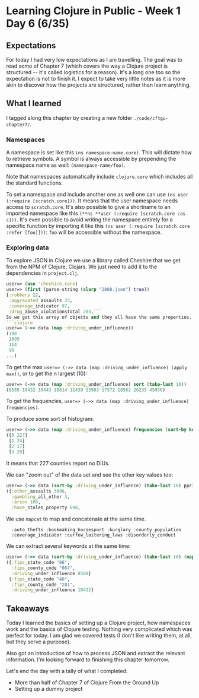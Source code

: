 # Learning Clojure in Public - Week 1 Day 6 (6/35)

## Expectations

For today I had very low expectations as I am travelling. The goal was to read some of Chapter 7 (which covers the way a Clojure project is structured -- it's called logistics for a reason). It's a long one too so the expectation is not to finish it. I expect to take very little notes as it is more akin to discover how the projects are structured, rather than learn anything.

## What I learned

I tagged along this chapter by creating a new folder `./code/cftgu-chapter7/`.

### Namespaces

A namespace is set like this `(ns namespace-name.core)`. This will dictate how to retrieve symbols. A symbol is always accessible by prepending the namespace name as well: `(namespace-name/foo)`.

Note that namespaces automatically include `clojure.core` which includes all the standard functions.

To set a namespace and include another one as well one can use `(ns user (:require [scratch.core]))`. It means that the user namespace needs access to `scratch.core`. It's also possible to give a shortname to an imported namespace like this `(**ns **user (:require [scratch.core :as c]))`. It's even possible to avoid writing the namespace entirely for a specific function by importing it like this `(ns user (:require [scratch.core :refer [foo]]))`: `foo` will be accessible without the namespace.

### Exploring data

To explore JSON in Clojure we use a library called Cheshire that we get from the NPM of Clojure, Clojars. We just need to add it to the dependencies in `project.clj`.

````clojure
user=> (use 'cheshire.core)
user=> (first (parse-string (slurp "2008.json") true))
{:robbery 22,
 :aggravated_assaults 33,
 :coverage_indicator 97,
 :drug_abuse_violationstotal 203,```
So we got this array of objects and they all have the same properties. We can get the values of all of the same keyword:
```clojure
user=> (->> data (map :driving_under_influence))
(198
 1095
 114
 98
...)
````

To get the max `user=> (->> data (map :driving_under_influence) (apply max))`, or to get the n largest (10):

```clojure
user=> (->> data (map :driving_under_influence) sort (take-last 10))
(8589 10432 10443 10814 11439 13983 17572 18562 26235 45056)
```

To get the frequencies, `user=> (->> data (map :driving_under_influence) frequencies)`.

To produce some sort of histogram:

```clojure
user=> (->> data (map :driving_under_influence) frequencies (sort-by key) pprint)
([0 227]
 [1 24]
 [2 17]
 [3 20]
```

It means that 227 counties report no DIUs.

We can "zoom out" of the data set and see the other key values too:

```clojure
user=> (->> data (sort-by :driving_under_influence) (take-last 10) pprint)
({:other_assaults 3096,
  :gambling_all_other 3,
  :arson 106,
  :have_stolen_property 698,
```

We use `mapcat` to map and concatenate at the same time.

```user=> (->> data (sort-by :driving_under_influence) (take-last 10) (mapcat keys) (into (sorted-set)) pprint)#{:aggravated_assaults :all_other_offenses_except_traffic :arson
  :auto_thefts :bookmaking_horsesport :burglary :county_population
  :coverage_indicator :curfew_loitering_laws :disorderly_conduct
```

We can extract several keywords at the same time:

```clojure
user=> (->> data (sort-by :driving_under_influence) (take-last 10) (map #(select-keys % [:driving_under_influence :fips_county_code :fips_state_code])) pprint)
({:fips_state_code "06",
  :fips_county_code "067",
  :driving_under_influence 8589}
 {:fips_state_code "48",
  :fips_county_code "201",
  :driving_under_influence 10432}
```

## Takeaways

Today I learned the basics of setting up a Clojure project, how namespaces work and the basics of Clojure testing. Nothing very complicated which was perfect for today. I am glad we covered tests (I don't like writing them, at all, but they serve a purpose).

Also got an introduction of how to process JSON and extract the relevant information. I'm looking forward to finishing this chapter tomorrow.

Let's end the day with a tally of what I completed:

-   More than half of Chapter 7 of Clojure From the Ground Up
-   Setting up a dummy project

